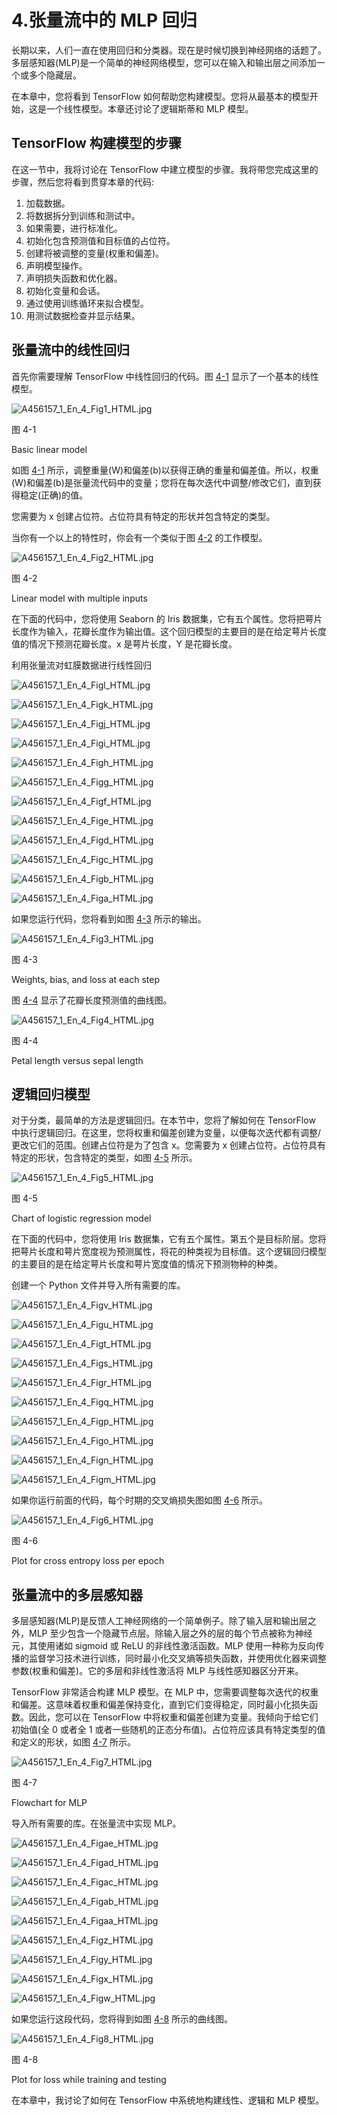 # 4.张量流中的 MLP 回归

长期以来，人们一直在使用回归和分类器。现在是时候切换到神经网络的话题了。多层感知器(MLP)是一个简单的神经网络模型，您可以在输入和输出层之间添加一个或多个隐藏层。

在本章中，您将看到 TensorFlow 如何帮助您构建模型。您将从最基本的模型开始，这是一个线性模型。本章还讨论了逻辑斯蒂和 MLP 模型。

## TensorFlow 构建模型的步骤

在这一节中，我将讨论在 TensorFlow 中建立模型的步骤。我将带您完成这里的步骤，然后您将看到贯穿本章的代码:

1.  加载数据。
2.  将数据拆分到训练和测试中。
3.  如果需要，进行标准化。
4.  初始化包含预测值和目标值的占位符。
5.  创建将被调整的变量(权重和偏差)。
6.  声明模型操作。
7.  声明损失函数和优化器。
8.  初始化变量和会话。
9.  通过使用训练循环来拟合模型。
10.  用测试数据检查并显示结果。

## 张量流中的线性回归

首先你需要理解 TensorFlow 中线性回归的代码。图 [4-1](#Fig1) 显示了一个基本的线性模型。

![A456157_1_En_4_Fig1_HTML.jpg](A456157_1_En_4_Fig1_HTML.jpg)

图 4-1

Basic linear model

如图 [4-1](#Fig1) 所示，调整重量(W)和偏差(b)以获得正确的重量和偏差值。所以，权重(W)和偏差(b)是张量流代码中的变量；您将在每次迭代中调整/修改它们，直到获得稳定(正确)的值。

您需要为 x 创建占位符。占位符具有特定的形状并包含特定的类型。

当你有一个以上的特性时，你会有一个类似于图 [4-2](#Fig2) 的工作模型。

![A456157_1_En_4_Fig2_HTML.jpg](A456157_1_En_4_Fig2_HTML.jpg)

图 4-2

Linear model with multiple inputs

在下面的代码中，您将使用 Seaborn 的 Iris 数据集，它有五个属性。您将把萼片长度作为输入，花瓣长度作为输出值。这个回归模型的主要目的是在给定萼片长度值的情况下预测花瓣长度。x 是萼片长度，Y 是花瓣长度。

利用张量流对虹膜数据进行线性回归

![A456157_1_En_4_Figl_HTML.jpg](A456157_1_En_4_Figl_HTML.jpg)

![A456157_1_En_4_Figk_HTML.jpg](A456157_1_En_4_Figk_HTML.jpg)

![A456157_1_En_4_Figj_HTML.jpg](A456157_1_En_4_Figj_HTML.jpg)

![A456157_1_En_4_Figi_HTML.jpg](A456157_1_En_4_Figi_HTML.jpg)

![A456157_1_En_4_Figh_HTML.jpg](A456157_1_En_4_Figh_HTML.jpg)

![A456157_1_En_4_Figg_HTML.jpg](A456157_1_En_4_Figg_HTML.jpg)

![A456157_1_En_4_Figf_HTML.jpg](A456157_1_En_4_Figf_HTML.jpg)

![A456157_1_En_4_Fige_HTML.jpg](A456157_1_En_4_Fige_HTML.jpg)

![A456157_1_En_4_Figd_HTML.jpg](A456157_1_En_4_Figd_HTML.jpg)

![A456157_1_En_4_Figc_HTML.jpg](A456157_1_En_4_Figc_HTML.jpg)

![A456157_1_En_4_Figb_HTML.jpg](A456157_1_En_4_Figb_HTML.jpg)

![A456157_1_En_4_Figa_HTML.jpg](A456157_1_En_4_Figa_HTML.jpg)

如果您运行代码，您将看到如图 [4-3](#Fig3) 所示的输出。

![A456157_1_En_4_Fig3_HTML.jpg](A456157_1_En_4_Fig3_HTML.jpg)

图 4-3

Weights, bias, and loss at each step

图 [4-4](#Fig4) 显示了花瓣长度预测值的曲线图。

![A456157_1_En_4_Fig4_HTML.jpg](A456157_1_En_4_Fig4_HTML.jpg)

图 4-4

Petal length versus sepal length

## 逻辑回归模型

对于分类，最简单的方法是逻辑回归。在本节中，您将了解如何在 TensorFlow 中执行逻辑回归。在这里，您将权重和偏差创建为变量，以便每次迭代都有调整/更改它们的范围。创建占位符是为了包含 x。您需要为 x 创建占位符。占位符具有特定的形状，包含特定的类型，如图 [4-5](#Fig5) 所示。

![A456157_1_En_4_Fig5_HTML.jpg](A456157_1_En_4_Fig5_HTML.jpg)

图 4-5

Chart of logistic regression model

在下面的代码中，您将使用 Iris 数据集，它有五个属性。第五个是目标阶层。您将把萼片长度和萼片宽度视为预测属性，将花的种类视为目标值。这个逻辑回归模型的主要目的是在给定萼片长度和萼片宽度值的情况下预测物种的种类。

创建一个 Python 文件并导入所有需要的库。

![A456157_1_En_4_Figv_HTML.jpg](A456157_1_En_4_Figv_HTML.jpg)

![A456157_1_En_4_Figu_HTML.jpg](A456157_1_En_4_Figu_HTML.jpg)

![A456157_1_En_4_Figt_HTML.jpg](A456157_1_En_4_Figt_HTML.jpg)

![A456157_1_En_4_Figs_HTML.jpg](A456157_1_En_4_Figs_HTML.jpg)

![A456157_1_En_4_Figr_HTML.jpg](A456157_1_En_4_Figr_HTML.jpg)

![A456157_1_En_4_Figq_HTML.jpg](A456157_1_En_4_Figq_HTML.jpg)

![A456157_1_En_4_Figp_HTML.jpg](A456157_1_En_4_Figp_HTML.jpg)

![A456157_1_En_4_Figo_HTML.jpg](A456157_1_En_4_Figo_HTML.jpg)

![A456157_1_En_4_Fign_HTML.jpg](A456157_1_En_4_Fign_HTML.jpg)

![A456157_1_En_4_Figm_HTML.jpg](A456157_1_En_4_Figm_HTML.jpg)

如果你运行前面的代码，每个时期的交叉熵损失图如图 [4-6](#Fig6) 所示。

![A456157_1_En_4_Fig6_HTML.jpg](A456157_1_En_4_Fig6_HTML.jpg)

图 4-6

Plot for cross entropy loss per epoch

## 张量流中的多层感知器

多层感知器(MLP)是反馈人工神经网络的一个简单例子。除了输入层和输出层之外，MLP 至少包含一个隐藏节点层。除输入层之外的层的每个节点被称为神经元，其使用诸如 sigmoid 或 ReLU 的非线性激活函数。MLP 使用一种称为反向传播的监督学习技术进行训练，同时最小化交叉熵等损失函数，并使用优化器来调整参数(权重和偏差)。它的多层和非线性激活将 MLP 与线性感知器区分开来。

TensorFlow 非常适合构建 MLP 模型。在 MLP 中，您需要调整每次迭代的权重和偏差。这意味着权重和偏差保持变化，直到它们变得稳定，同时最小化损失函数。因此，您可以在 TensorFlow 中将权重和偏差创建为变量。我倾向于给它们初始值(全 0 或者全 1 或者一些随机的正态分布值)。占位符应该具有特定类型的值和定义的形状，如图 [4-7](#Fig7) 所示。

![A456157_1_En_4_Fig7_HTML.jpg](A456157_1_En_4_Fig7_HTML.jpg)

图 4-7

Flowchart for MLP

导入所有需要的库。在张量流中实现 MLP。

![A456157_1_En_4_Figae_HTML.jpg](A456157_1_En_4_Figae_HTML.jpg)

![A456157_1_En_4_Figad_HTML.jpg](A456157_1_En_4_Figad_HTML.jpg)

![A456157_1_En_4_Figac_HTML.jpg](A456157_1_En_4_Figac_HTML.jpg)

![A456157_1_En_4_Figab_HTML.jpg](A456157_1_En_4_Figab_HTML.jpg)

![A456157_1_En_4_Figaa_HTML.jpg](A456157_1_En_4_Figaa_HTML.jpg)

![A456157_1_En_4_Figz_HTML.jpg](A456157_1_En_4_Figz_HTML.jpg)

![A456157_1_En_4_Figy_HTML.jpg](A456157_1_En_4_Figy_HTML.jpg)

![A456157_1_En_4_Figx_HTML.jpg](A456157_1_En_4_Figx_HTML.jpg)

![A456157_1_En_4_Figw_HTML.jpg](A456157_1_En_4_Figw_HTML.jpg)

如果您运行这段代码，您将得到如图 [4-8](#Fig8) 所示的曲线图。

![A456157_1_En_4_Fig8_HTML.jpg](A456157_1_En_4_Fig8_HTML.jpg)

图 4-8

Plot for loss while training and testing

在本章中，我讨论了如何在 TensorFlow 中系统地构建线性、逻辑和 MLP 模型。